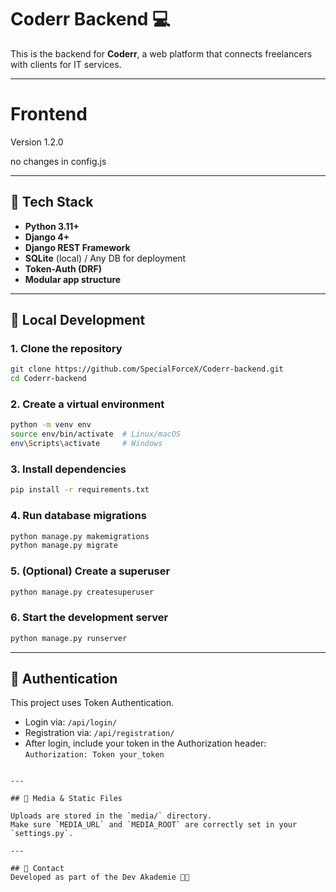 # Coderr Backend 💻

This is the backend for **Coderr**, a web platform that connects freelancers with clients for IT services.

---

# Frontend
Version 1.2.0

no changes in config.js

---

## 🔧 Tech Stack

- **Python 3.11+**
- **Django 4+**
- **Django REST Framework**
- **SQLite** (local) / Any DB for deployment
- **Token-Auth (DRF)**
- **Modular app structure**

---

## 🚀 Local Development  

### 1. Clone the repository  

```bash
git clone https://github.com/SpecialForceX/Coderr-backend.git
cd Coderr-backend
```

### 2. Create a virtual environment

```bash
python -m venv env
source env/bin/activate  # Linux/macOS
env\Scripts\activate     # Windows
```

### 3. Install dependencies

```bash
pip install -r requirements.txt
```

### 4. Run database migrations

```bash
python manage.py makemigrations
python manage.py migrate
```

### 5. (Optional) Create a superuser

```bash
python manage.py createsuperuser
```

### 6. Start the development server

```bash
python manage.py runserver
```

---

## 🔐 Authentication

This project uses Token Authentication.

- Login via: `/api/login/`  
- Registration via: `/api/registration/`  
- After login, include your token in the Authorization header:  
  `Authorization: Token your_token`
```

---

## 📂 Media & Static Files

Uploads are stored in the `media/` directory.  
Make sure `MEDIA_URL` and `MEDIA_ROOT` are correctly set in your `settings.py`.

---

## 💬 Contact  
Developed as part of the Dev Akademie 👩‍💻
